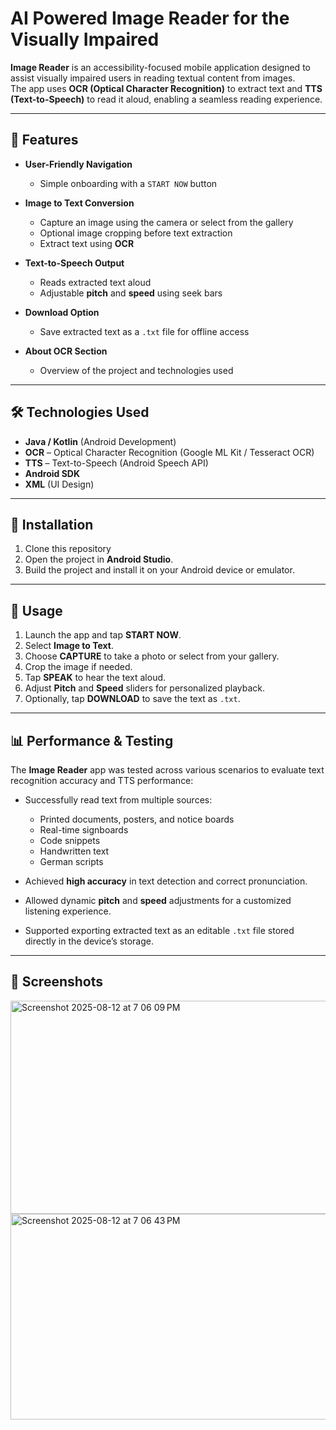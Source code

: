 # AI Powered Image Reader for the Visually Impaired

**Image Reader** is an accessibility-focused mobile application designed to assist visually impaired users in reading textual content from images.  
The app uses **OCR (Optical Character Recognition)** to extract text and **TTS (Text-to-Speech)** to read it aloud, enabling a seamless reading experience.  

---

## 🚀 Features  

- **User-Friendly Navigation**  
  - Simple onboarding with a `START NOW` button  

- **Image to Text Conversion**  
  - Capture an image using the camera or select from the gallery  
  - Optional image cropping before text extraction  
  - Extract text using **OCR**  

- **Text-to-Speech Output**  
  - Reads extracted text aloud  
  - Adjustable **pitch** and **speed** using seek bars  

- **Download Option**  
  - Save extracted text as a `.txt` file for offline access  

- **About OCR Section**  
  - Overview of the project and technologies used  

---

## 🛠️ Technologies Used  

- **Java / Kotlin** (Android Development)  
- **OCR** – Optical Character Recognition (Google ML Kit / Tesseract OCR)  
- **TTS** – Text-to-Speech (Android Speech API)  
- **Android SDK**  
- **XML** (UI Design)  

---

## 📱 Installation  

1. Clone this repository
2. Open the project in **Android Studio**.  
3. Build the project and install it on your Android device or emulator.  

---

## 📖 Usage  

1. Launch the app and tap **START NOW**.  
2. Select **Image to Text**.  
3. Choose **CAPTURE** to take a photo or select from your gallery.  
4. Crop the image if needed.  
5. Tap **SPEAK** to hear the text aloud.  
6. Adjust **Pitch** and **Speed** sliders for personalized playback.  
7. Optionally, tap **DOWNLOAD** to save the text as `.txt`.  

---

## 📊 Performance & Testing  

The **Image Reader** app was tested across various scenarios to evaluate text recognition accuracy and TTS performance:  

- Successfully read text from multiple sources:  
  - Printed documents, posters, and notice boards  
  - Real-time signboards  
  - Code snippets  
  - Handwritten text  
  - German scripts  

- Achieved **high accuracy** in text detection and correct pronunciation.  
- Allowed dynamic **pitch** and **speed** adjustments for a customized listening experience.  
- Supported exporting extracted text as an editable `.txt` file stored directly in the device’s storage.  

---

## 📸 Screenshots  

<img width="712" height="341" alt="Screenshot 2025-08-12 at 7 06 09 PM" src="https://github.com/user-attachments/assets/428e840b-9087-41b1-90e9-320efec7a395" />
<img width="744" height="329" alt="Screenshot 2025-08-12 at 7 06 43 PM" src="https://github.com/user-attachments/assets/75a832b6-b982-4da5-9245-a4352af0ba53" />


